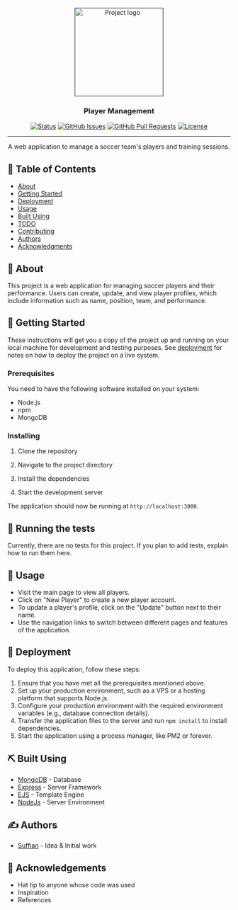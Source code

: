 <p align="center">
  <a href="" rel="noopener">
 <img width=200px height=200px src="https://i.imgur.com/6wj0hh6.jpg" alt="Project logo"></a>
</p>

<h3 align="center">Player Management</h3>

<div align="center">

[![Status](https://img.shields.io/badge/status-active-success.svg)]()
[![GitHub Issues](https://img.shields.io/github/issues/kylelobo/The-Documentation-Compendium.svg)](https://github.com/kylelobo/The-Documentation-Compendium/issues)
[![GitHub Pull Requests](https://img.shields.io/github/issues-pr/kylelobo/The-Documentation-Compendium.svg)](https://github.com/kylelobo/The-Documentation-Compendium/pulls)
[![License](https://img.shields.io/badge/license-MIT-blue.svg)](/LICENSE)

</div>

---

<p align="center">
  A web application to manage a soccer team's players and training sessions.
  <br>
</p>

## 📝 Table of Contents

- [About](#about)
- [Getting Started](#getting_started)
- [Deployment](#deployment)
- [Usage](#usage)
- [Built Using](#built_using)
- [TODO](../TODO.md)
- [Contributing](../CONTRIBUTING.md)
- [Authors](#authors)
- [Acknowledgments](#acknowledgement)

## 🧐 About <a name = "about"></a>

This project is a web application for managing soccer players and their performance. Users can create, update, and view player profiles, which include information such as name, position, team, and performance.

## 🏁 Getting Started <a name = "getting_started"></a>

These instructions will get you a copy of the project up and running on your local machine for development and testing purposes. See [deployment](#deployment) for notes on how to deploy the project on a live system.

### Prerequisites

You need to have the following software installed on your system:

- Node.js
- npm
- MongoDB


### Installing

1. Clone the repository

2. Navigate to the project directory

3. Install the dependencies

4. Start the development server

The application should now be running at `http://localhost:3000`.

## 🔧 Running the tests <a name = "tests"></a>

Currently, there are no tests for this project. If you plan to add tests, explain how to run them here.

## 🎈 Usage <a name="usage"></a>

- Visit the main page to view all players.
- Click on "New Player" to create a new player account.
- To update a player's profile, click on the "Update" button next to their name.
- Use the navigation links to switch between different pages and features of the application.

## 🚀 Deployment <a name = "deployment"></a>

To deploy this application, follow these steps:

1. Ensure that you have met all the prerequisites mentioned above.
2. Set up your production environment, such as a VPS or a hosting platform that supports Node.js.
3. Configure your production environment with the required environment variables (e.g., database connection details).
4. Transfer the application files to the server and run `npm install` to install dependencies.
5. Start the application using a process manager, like PM2 or forever.

## ⛏️ Built Using <a name = "built_using"></a>

- [MongoDB](https://www.mongodb.com/) - Database
- [Express](https://expressjs.com/) - Server Framework
- [EJS](https://ejs.co/) - Template Engine
- [NodeJs](https://nodejs.org/en/) - Server Environment

## ✍️ Authors <a name = "authors"></a>

- [Suffian](https://github.com/mdsuffian83/GA-Project-2-Player-Management) - Idea & Initial work

## 🎉 Acknowledgements <a name = "acknowledgement"></a>

- Hat tip to anyone whose code was used
- Inspiration
- References

